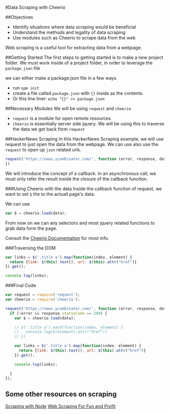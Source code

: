 #Data Scraping with Cheerio

##Objectives

* Identify situations where data scraping would be beneficial
* Understand the methods and legality of data scraping
* Use modules such as Cheerio to scrape data from the web

Web scraping is a useful tool for extracting data from a webpage. 

##Getting Started
The first steps to getting started is to make a new project folder. We must work inside of a project folder, in order to leverage the `package.json` file

we can either make a package.json file in a few ways
* run `npm init`
* create a file called `package.json` with `{}` inside as the contents.
* Or this line liner: `echo "{}" >> package.json`


##Necessary Modules
We will be using `request` and `cheerio`

* `request` is a module for open remote resources
* `cheerio` is essentially server side jquery. We will be using this to traverse the data we get back form `request`

##HackerNews Scraping
In this HackerNews Scraping example, we will use request to just open the data from the webpage. We can use also use the `request` to open up `json` related urls.

```js
request('https://news.ycombinator.com/', function (error, response, data) {
})
```

We will introduce the concept of a callback. In an asynchronous call, we must only refer the result inside the closure of the callback function.


###Using Cheerio with the data
Inside the callback function of request, we want to set `$` the to the actuall page's data.

We can use 

```js
var $ = cheerio.load(data);
```
From now on we can any selectors and most jquery related functions to grab data form the page.

Consult the [Cheerio Documentaiton](https://github.com/cheeriojs/cheerio) for most info.


###Traversing the DOM

```js
var links = $('.title a').map(function(index, element) {
  return {link: $(this).text(), url: $(this).attr("href")}
}).get();

console.log(links);
```

###Final Code
```js
var request = require('request');
var cheerio = require('cheerio');

request('https://news.ycombinator.com/', function (error, response, data) {
  if (!error && response.statusCode == 200) {
    var $ = cheerio.load(data);

    // $('.title a').each(function(index, element) {
    //   console.log($(element).attr("href"))
    // })

    var links = $('.title a').map(function(index, element) {
      return {link: $(this).text(), url: $(this).attr("href")}
    }).get();

    console.log(links);

  }
});

```

## Some other resources on scraping
[Scraping with Node](http://maxogden.com/scraping-with-node.html)
[Web Scraping For Fun and Profit](https://blog.hartleybrody.com/web-scraping/)
